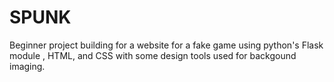 # SPUNK
Beginner project building for a website for a fake game using python's Flask module , HTML, and CSS with some design tools used for backgound imaging. 
